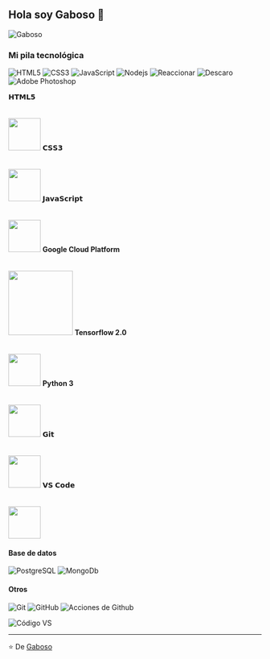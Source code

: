 ##  Hola soy Gaboso :fox_face:

![ Gaboso ](![imggit](https://user-images.githubusercontent.com/111393624/207939229-fa5ed81f-3928-46f9-99e5-2965b5abf689.png)"Gaboso")


###  Mi pila tecnológica

![ HTML5 ](https://img.shields.io/badge/-HTML5-%23E44D27?style=flat-square&logo=html5&logoColor=ffffff)
![ CSS3 ](https://img.shields.io/badge/-CSS3-%231572B6?style=flat-square&logo=css3)
![ JavaScript ](https://img.shields.io/badge/-JavaScript-%23F7DF1C?style=flat-square&logo=javascript&logoColor=000000&labelColor=%23F7DF1C&color=%23FFCE5A)
![ Nodejs ](https://img.shields.io/badge/-Nodejs-black?style=flat-square&logo=Node.js)
![ Reaccionar ](https://img.shields.io/badge/-React-%23282C34?style=flat-square&logo=react)
![ Descaro ](https://img.shields.io/badge/-Sass-%23CC6699?style=flat-square&logo=sass&logoColor=ffffff)
![ Adobe Photoshop ](http://img.shields.io/badge/-Abode%20Photoshop-26C9FF?style=flat-square&logo=adobe-photoshop&logoColor=ffffff)


<tbody>
    <tr valign="top">
      <td width="25%" align="center">
        <span>𝗛𝗧𝗠𝗟𝟱</span><br><br><br>
        <img height="64px" src="https://cdn.svgporn.com/logos/html-5.svg">
      </td>
      <td width="25%" align="center">
        <span>𝗖𝗦𝗦𝟯</span><br><br><br>
        <img height="64px" src="https://cdn.svgporn.com/logos/css-3.svg">
      </td>
      <td width="25%" align="center">
        <span>𝗝𝗮𝘃𝗮𝗦𝗰𝗿𝗶𝗽𝘁</span><br><br><br>
        <img height="64px" src="https://cdn.svgporn.com/logos/javascript.svg">
      </td>
      <td width="25%" align="center">
        <span> <b>Google Cloud Platform</b></span><br><br><br>
        <img height="128px" src="https://download.logo.wine/logo/Google_Cloud_Platform/Google_Cloud_Platform-Logo.wine.png">
      </td>
    </tr>
    <tr valign="top">
      <td width="25%" align="center">
         <span><b>Tensorflow 2.0</b></span><br><br><br>
        <img height="64px" src="https://cdn.svgporn.com/logos/tensorflow.svg">
      </td>
      <td width="25%" align="center">
        <span><b>Python 3</b></span><br><br><br>
        <img height="64px" src="https://cdn.svgporn.com/logos/python.svg">
      </td>
      <td width="25%" align="center">
        <span>𝗚𝗶𝘁</span><br><br><br>
        <img height="64px" src="https://cdn.svgporn.com/logos/git-icon.svg">
      </td>
      <td width="25%" align="center">
        <span>𝗩𝗦 𝗖𝗼𝗱𝗲</span><br><br><br>
        <img height="64px" src="https://cdn.svgporn.com/logos/visual-studio-code.svg">
      </td>
    </tr>
    </tbody>


####  Base de datos
![ PostgreSQL ](https://img.shields.io/badge/-PostgreSQL-336791?style=flat-square&logo=postgresql)
![ MongoDb ](https://nakedsecurity.sophos.com/wp-content/uploads/sites/2/2017/01/mongodb.png?w=775)


####  Otros
![ Git ](https://img.shields.io/badge/-Git-%23F05032?style=flat-square&logo=git&logoColor=%23ffffff)
![ GitHub ](https://img.shields.io/badge/-GitHub-181717?style=flat-square&logo=github)
![ Acciones de Github ](http://img.shields.io/badge/-Github%20Actions-2088FF?style=flat-square&logo=github-actions&logoColor=ffffff)


![ Código VS ](http://img.shields.io/badge/-VS%20Code-007ACC?style=flat-square&logo=visual-studio-code&logoColor=ffffff)




---
⭐️ De [ Gaboso ](https://github.com/Gaboso)
